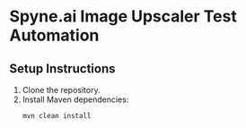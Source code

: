 # Spyne.ai Image Upscaler Test Automation

## Setup Instructions

1. Clone the repository.
2. Install Maven dependencies:
   ```bash
   mvn clean install
